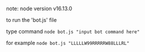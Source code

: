 note: node version v16.13.0

to run the 'bot.js' file

type command `node bot.js "input bot command here"`

for example `node bot.js "LLLLLW99RRRRRW88LLLRL"`
